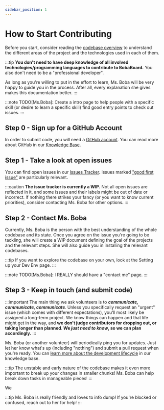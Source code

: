 ```yaml
---
sidebar_position: 1
---
```


# How to Start Contributing

Before you start, consider reading the [codebase overview](../intro) to understand the different areas of the project and the technologies used in each of them.

:::tip
**You don't need to have deep knowledge of all involved technologies/programming languages to contribute to BobaBoard.** You also don't need to be a "professional developer".

As long as you're willing to put in the effort to learn, Ms. Boba will be very happy to guide you in the process. After all, every explanation she gives makes this documentation better.
:::

:::note
TODO[Ms.Boba]: Create a intro page to help people with a specific skill (or desire to learn a specific skill) find good entry points to check out issues.
:::

## Step 0 - Sign up for a GitHub Account

In order to submit code, you will need a [GitHub account](https://github.com/). You can read more about GitHub in our [Knowledge Base](../knowledge-base.md#github).

## Step 1 - Take a look at open issues

You can find open issues in our [Issues Tracker](https://github.com/BobaBoard/issues/issues). Issues marked ["good first issue"](https://github.com/BobaBoard/issues/issues?q=is%3Aissue+is%3Aopen+label%3A%22good+first+issue%22) are particularly relevant.

:::caution
**The issue tracker is currently a WIP.** Not all open issues are reflected in it, and some issues and their labels might be out of date or incorrect. If nothing there strikes your fancy (or you want to know current priorities), consider contacting Ms. Boba for other options.
:::

## Step 2 - Contact Ms. Boba

Currently, Ms. Boba is the person with the best understanding of the whole codebase and its state. Once you agree on the issue you're going to be tackling, she will create a WIP document defining the goal of the projects and the relevant steps. She will also guide you in installing the relevant codebases.

:::tip
If you want to explore the codebase on your own, look at the Setting up your Dev Env page.
:::

:::note
TODO[Ms.Boba]: I REALLY should have a "contact me" page.
:::

## Step 3 - Keep in touch (and submit code)

:::important
The main thing we ask volunteers is to _**communicate, communicate, communicate**_. Unless you specifically request an "urgent" issue (which comes with different expectations), you'll most likely be assigned a long-term project. We know things can happen and that life might get in the way, and **we don't judge contributors for dropping out, or taking longer than planned. We _just need to know_, so we can plan accordingly.**
:::

Ms. Boba (or another volunteer) will periodically ping you for updates. Just let her know what's up (including "nothing") and submit a pull request when you're ready. You can [learn more about the development lifecycle](../legacy-pages/development-lifecycle.md) in our knowledge base.

:::tip
The unstable and early nature of the codebase makes it even more important to break up your changes in smaller chunks! Ms. Boba can help break down tasks in manageable pieces!
:::

We

:::tip
Ms. Boba is really friendly and loves to info dump! If you're blocked or confused, reach out to her for help!
:::
